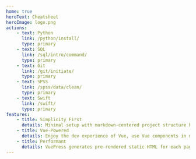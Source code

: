 ```yaml
---
home: true
heroText: Cheatsheet
heroImage: logo.png
actions:
    - text: Python
      link: /python/install/
      type: primary
    - text: SQL
      link: /sql/intro/command/
      type: primary
    - text: Git
      link: /git/initiate/
      type: primary
    - text: SPSS
      link: /spss/data/clean/
      type: primary
    - text: Swift
      link: /swift/
      type: primary
features:
    - title: Simplicity First
      details: Minimal setup with markdown-centered project structure helps you focus on writing.
    - title: Vue-Powered
      details: Enjoy the dev experience of Vue, use Vue components in markdown, and develop custom themes with Vue.
    - title: Performant
      details: VuePress generates pre-rendered static HTML for each page, and runs as an SPA once a page is loaded.
---
```

